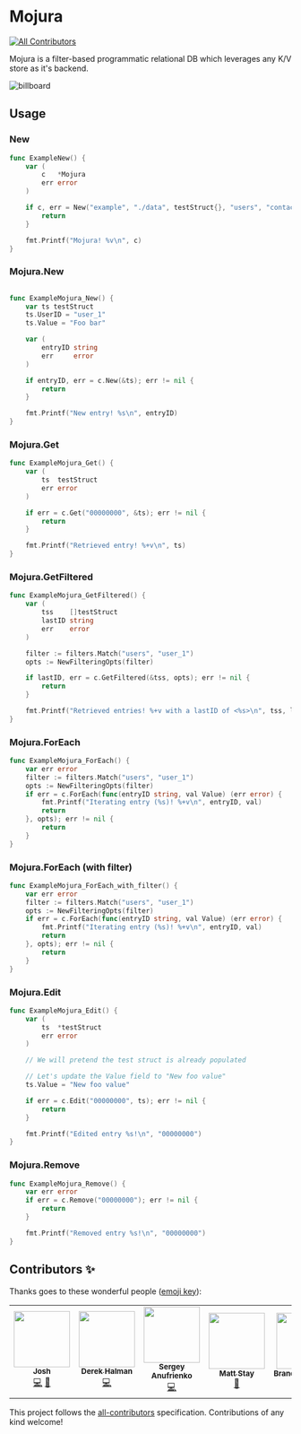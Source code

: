 # Mojura
<!-- ALL-CONTRIBUTORS-BADGE:START - Do not remove or modify this section -->
[![All Contributors](https://img.shields.io/badge/all_contributors-5-orange.svg?style=flat-square)](#contributors-)
<!-- ALL-CONTRIBUTORS-BADGE:END -->
Mojura is a filter-based programmatic relational DB which leverages any K/V store as it's backend.

![billboard](https://github.com/mojura/mojura/blob/main/mojura-billboard.png?raw=true "Mojura billboard")

## Usage

### New
```go
func ExampleNew() {
	var (
		c   *Mojura
		err error
	)

	if c, err = New("example", "./data", testStruct{}, "users", "contacts"); err != nil {
		return
	}

	fmt.Printf("Mojura! %v\n", c)
}
```

### Mojura.New
```go

func ExampleMojura_New() {
	var ts testStruct
	ts.UserID = "user_1"
	ts.Value = "Foo bar"

	var (
		entryID string
		err     error
	)

	if entryID, err = c.New(&ts); err != nil {
		return
	}

	fmt.Printf("New entry! %s\n", entryID)
}
```

### Mojura.Get
```go
func ExampleMojura_Get() {
	var (
		ts  testStruct
		err error
	)

	if err = c.Get("00000000", &ts); err != nil {
		return
	}

	fmt.Printf("Retrieved entry! %+v\n", ts)
}
```

### Mojura.GetFiltered
```go
func ExampleMojura_GetFiltered() {
	var (
		tss    []testStruct
		lastID string
		err    error
	)

	filter := filters.Match("users", "user_1")
	opts := NewFilteringOpts(filter)

	if lastID, err = c.GetFiltered(&tss, opts); err != nil {
		return
	}

	fmt.Printf("Retrieved entries! %+v with a lastID of <%s>\n", tss, lastID)
}
```

### Mojura.ForEach
```go
func ExampleMojura_ForEach() {
	var err error
	filter := filters.Match("users", "user_1")
	opts := NewFilteringOpts(filter)
	if err = c.ForEach(func(entryID string, val Value) (err error) {
		fmt.Printf("Iterating entry (%s)! %+v\n", entryID, val)
		return
	}, opts); err != nil {
		return
	}
}
```

### Mojura.ForEach (with filter)
```go
func ExampleMojura_ForEach_with_filter() {
	var err error
	filter := filters.Match("users", "user_1")
	opts := NewFilteringOpts(filter)
	if err = c.ForEach(func(entryID string, val Value) (err error) {
		fmt.Printf("Iterating entry (%s)! %+v\n", entryID, val)
		return
	}, opts); err != nil {
		return
	}
}
```

### Mojura.Edit
```go
func ExampleMojura_Edit() {
	var (
		ts  *testStruct
		err error
	)

	// We will pretend the test struct is already populated

	// Let's update the Value field to "New foo value"
	ts.Value = "New foo value"

	if err = c.Edit("00000000", ts); err != nil {
		return
	}

	fmt.Printf("Edited entry %s!\n", "00000000")
}
```

### Mojura.Remove
```go
func ExampleMojura_Remove() {
	var err error
	if err = c.Remove("00000000"); err != nil {
		return
	}

	fmt.Printf("Removed entry %s!\n", "00000000")
}
```

## Contributors ✨

Thanks goes to these wonderful people ([emoji key](https://allcontributors.org/docs/en/emoji-key)):

<!-- ALL-CONTRIBUTORS-LIST:START - Do not remove or modify this section -->
<!-- prettier-ignore-start -->
<!-- markdownlint-disable -->
<table>
  <tr>
    <td align="center"><a href="http://itsmontoya.com"><img src="https://avatars2.githubusercontent.com/u/928954?v=4?s=100" width="100px;" alt=""/><br /><sub><b>Josh</b></sub></a><br /><a href="https://github.com/mojura/mojura/commits?author=itsmontoya" title="Code">💻</a> <a href="https://github.com/mojura/mojura/commits?author=itsmontoya" title="Documentation">📖</a></td>
    <td align="center"><a href="https://github.com/dhalman"><img src="https://avatars3.githubusercontent.com/u/1349742?v=4?s=100" width="100px;" alt=""/><br /><sub><b>Derek Halman</b></sub></a><br /><a href="https://github.com/mojura/mojura/commits?author=dhalman" title="Code">💻</a></td>
    <td align="center"><a href="https://github.com/russiansmack"><img src="https://avatars2.githubusercontent.com/u/5841757?v=4?s=100" width="100px;" alt=""/><br /><sub><b>Sergey Anufrienko</b></sub></a><br /><a href="https://github.com/mojura/mojura/commits?author=russiansmack" title="Code">💻</a></td>
    <td align="center"><a href="http://mattstay.com"><img src="https://avatars0.githubusercontent.com/u/414740?v=4?s=100" width="100px;" alt=""/><br /><sub><b>Matt Stay</b></sub></a><br /><a href="#design-matthew-stay" title="Design">🎨</a></td>
    <td align="center"><a href="https://github.com/BrandenWilliams"><img src="https://avatars.githubusercontent.com/u/32830332?v=4?s=100" width="100px;" alt=""/><br /><sub><b>BrandenWilliams</b></sub></a><br /><a href="https://github.com/mojura/mojura/pulls?q=is%3Apr+reviewed-by%3ABrandenWilliams" title="Reviewed Pull Requests">👀</a></td>
  </tr>
</table>

<!-- markdownlint-restore -->
<!-- prettier-ignore-end -->

<!-- ALL-CONTRIBUTORS-LIST:END -->

This project follows the [all-contributors](https://github.com/all-contributors/all-contributors) specification. Contributions of any kind welcome!
